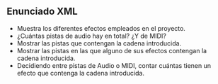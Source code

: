 ## Enunciado XML

- Muestra los diferentes efectos empleados en el proyecto.
- ¿Cuántas pistas de audio hay en total? ¿Y de MIDI?
- Mostrar las pistas que contengan la cadena introducida.
- Mostrar las pistas en las que alguno de sus efectos contengan la cadena introducida.
- Decidiendo entre pistas de Audio o MIDI, contar cuántas tienen un efecto que contenga la cadena introducida.
